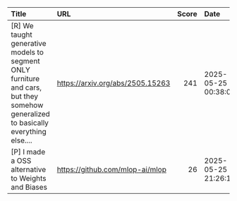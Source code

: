 | Title                                                                                                                             | URL                              |   Score | Date                |
|:----------------------------------------------------------------------------------------------------------------------------------|:---------------------------------|--------:|:--------------------|
| [R] We taught generative models to segment ONLY furniture and cars, but they somehow generalized to basically everything else.... | https://arxiv.org/abs/2505.15263 |     241 | 2025-05-25 00:38:00 |
| [P] I made a OSS alternative to Weights and Biases                                                                                | https://github.com/mlop-ai/mlop  |      26 | 2025-05-25 21:26:14 |